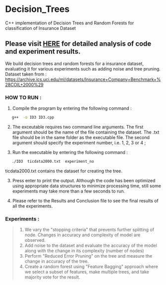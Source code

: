 # Decision_Trees

C++ implementation of Decision Trees and Random Forests for classification of Insurance Dataset

## Please visit [HERE](https://devendrapratapyadav.github.io/Decision_Trees) for detailed analysis of code and experiment results.


We build decision trees and random forests for a insurance dataset, evaluating it for various experiments such as adding noise and tree pruning.
Dataset taken from : https://archive.ics.uci.edu/ml/datasets/Insurance+Company+Benchmark+%28COIL+2000%29 


### HOW TO RUN : 

1) Compile the program by entering the following command :
```sh
   g++  -o ID3 ID3.cpp
 ```
2) The exceutable requires two command line arguments. The first argument should be the
   name of the file containing the dataset. The .txt file should be in the same folder
   as the executable file. The second argument should specify the experiment number,
   i.e. 1, 2, 3 or 4 ; 
  
3) Run the executable by entering the following command : 
```sh
   ./ID3  ticdata2000.txt  experiment_no
   ```
   ticdata2000.txt contains the dataset for creating the tree.
   
3) Press enter to print the output. Although the code has been optimized using appropriate data
   structures to minimize processing time, still some experiments may take more than a few seconds
   to run.  
   
4) Please refer to the Results and Conclusion file to see the final results of all the experiments.  



### Experiments : 
>1. We vary the "stopping criteria" that prevents further splitting of node. Changes in accuracy and complexity of model are observed.
>2. Add noise to the dataset and evaluate the accuracy of the model along with the change in its complexity (number of nodes)
>3. Perform "Reduced Error Pruning" on the tree and measure the change in accuracy of the tree.
>4. Create a random forest using "Feature Bagging" approach where we select a subset of features, make multiple trees, and take majority vote for the result.


